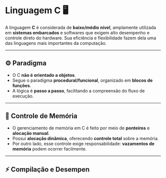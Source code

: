 # Linguagem C 🖥️

A linguagem **C** é considerada de **baixo/médio nível**, amplamente utilizada em **sistemas embarcados** e softwares que exigem alto desempenho e controle direto do hardware. Sua eficiência e flexibilidade fazem dela uma das linguagens mais importantes da computação.

---

## ⚙️ Paradigma
- O C **não é orientado a objetos**.  
- Segue o paradigma **procedural/funcional**, organizado em **blocos de funções**.  
- A lógica é **passo a passo**, facilitando a compreensão do fluxo de execução.

---

## 🧠 Controle de Memória
- O gerenciamento de memória em C é feito por meio de **ponteiros** e **alocação manual**.  
- Possui **alocação dinâmica**, oferecendo **controle total** sobre a memória.  
- Por outro lado, esse controle exige responsabilidade: **vazamentos de memória** podem ocorrer facilmente.

---

## ⚡ Compilação e Desempen
